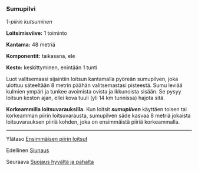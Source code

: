 ### Sumupilvi

*1-piirin kutsuminen*

**Loitsimisviive:** 1 toiminto

**Kantama:** 48 metriä

**Komponentit:** taikasana, ele

**Kesto:** keskittyminen, enintään 1 tunti

Luot valitsemaasi sijaintiin loitsun kantamalla pyöreän sumupilven,
joka ulottuu säteeltään 8 metrin päähän valitsemastasi
pisteestä. Sumu leviää kulmien ympäri ja tunkee avoimista ovista
ja ikkunoista sisään. Se pysyy loitsun keston ajan, ellei kova
tuuli (yli 14 km tunnissa) hajota sitä.

**Korkeammilla loitsuvarauksilla.** Kun loitsit ***sumupilven***
käyttäen toisen tai korkeamman piirin loitsuvarausta, sumupilven
säde kasvaa 8 metriä jokaista loitsuvarauksen piiriä kohden,
joka on ensimmäistä piiriä korkeammalla.

----

Ylätaso [Ensimmäisen piirin loitsut](1.piirin_loitsut.md)

Edellinen [Siunaus](Siunaus.md)

Seuraava [Suojaus hyvältä ja pahalta](Suojaus_hyvältä_ja_pahalta.md)